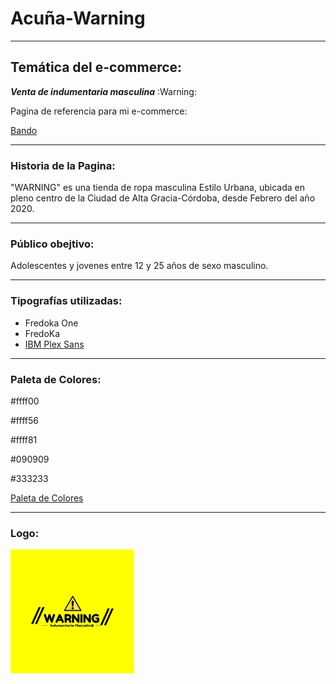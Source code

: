 # Acuña-Warning
---
## Temática del e-commerce: 
***Venta de indumentaria masculina*** :Warning:

Pagina de referencia para mi e-commerce:

[Bando]:https://bandobasicos.com.ar
[Bando][Bando]
________________________________________________________________
### Historia de la Pagina:  
"WARNING" es una tienda de ropa masculina Estilo Urbana, ubicada en pleno centro de la Ciudad de Alta Gracia-Córdoba, desde Febrero del año 2020. 
________________________________________________________________
### Público obejtivo: 
Adolescentes y jovenes entre 12 y 25 años de sexo masculino. 
* * * * * * *
### Tipografías utilizadas:
+ Fredoka One 
+ FredoKa
+ [IBM Plex Sans]:https://fonts.google.com
[IBM Plex Sans][IBM Plex Sans]

----------------------------------------------------------------
### Paleta de Colores:
#ffff00

#ffff56

#ffff81

#090909

#333233

[Paleta de Colores]:https://paletadecolores.online/amarillo
[Paleta de Colores][Paleta de Colores]

---
### Logo:

![Logo](Logo.PNG)











